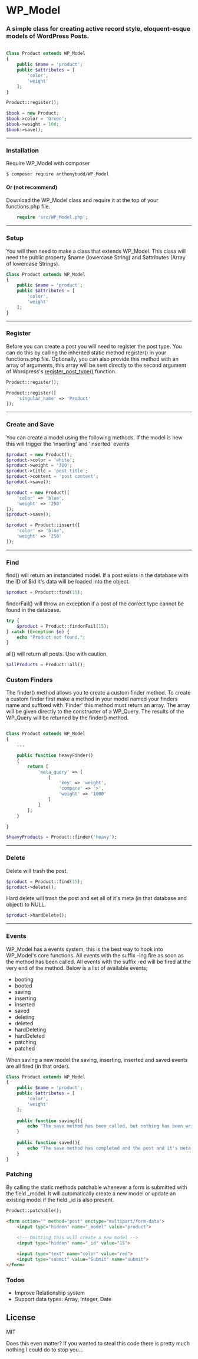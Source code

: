 # WP_Model

### A simple class for creating active record style, eloquent-esque models of WordPress Posts.

```php

Class Product extends WP_Model
{
    public $name = 'product';
    public $attributes = [
        'color',
        'weight'
    ];
}

Product::register();

$book = new Product;
$book->color = 'Green';
$book->weight = 100;
$book->save();

```

***

### Installation

Require WP_Model with composer

```
$ composer require anthonybudd/WP_Model
```

#### Or (not recommend)

Download the WP_Model class and require it at the top of your functions.php file.

```php
    require 'src/WP_Model.php';
```

***

### Setup
You will then need to make a class that extends WP_Model. This class will need the public property $name (lowercase String) and $attributes (Array of lowercase Strings).
```php
Class Product extends WP_Model
{
    public $name = 'product';
    public $attributes = [
        'color',
        'weight'
    ];
}
```

***

### Register
Before you can create a post you will need to register the post type. You can do this by calling the inherited static method register() in your functions.php file.
Optionally, you can also provide this method with an array of arguments, this array will be sent directly to the second argument of Wordpress's [register_post_type()](https://codex.wordpress.org/Function_Reference/register_post_type) function.
```php
Product::register();

Product::register([
    'singular_name' => 'Product'
]);
```

***

### Create and Save
You can create a model using the following methods.
If the model is new this will trigger the 'inserting' and 'inserted' events
```php
$product = new Product();
$product->color = 'white';
$product->weight = '300';
$product->title = 'post title';
$product->content = 'post content';
$product->save();

$product = new Product([
    'color' => 'blue',
    'weight' => '250'
]);
$product->save();

$product = Product::insert([
    'color' => 'blue',
    'weight' => '250'
]);
```

***

### Find
find() will return an instanciated model. If a post exists in the database with the ID of $id it's data will be loaded into the object.
```php
$product = Product::find(15);
```

findorFail() will throw an exception if a post of the correct type cannot be found in the database.
```php
try {
    $product = Product::findorFail(15);
} catch (Exception $e) {
    echo "Product not found.";
}
```

all() will return all posts. Use with caution.
```php
$allProducts = Product::all();
```

### Custom Finders

The finder() method allows you to create a custom finder method.
To create a custom finder first make a method in your model named your finders name and suffixed with 'Finder' this method must return an array. The array will be given directly to the constructer of a WP_Query. The results of the WP_Query will be returned by the finder() method.
```php

Class Product extends WP_Model
{
    ...

    public function heavyFinder()
    {  
        return [
            'meta_query' => [
                [
                    'key' => 'weight',
                    'compare' => '>',
                    'weight' => '1000'
                ]
            ]
        ];
    }

}

$heavyProducts = Product::finder('heavy');
```

***

### Delete
Delete will trash the post.
```php
$product = Product::find(15);
$product->delete();
```

Hard delete will trash the post and set all of it's meta (in that database and object) to NULL.
```php
$product->hardDelete();
```

***

### Events
WP_Model has a events system, this is the best way to hook into WP_Model's core functions. All events with the suffix -ing fire as soon as the method has been called. All events with the suffix -ed will be fired at the very end of the method. Below is a list of available events;

- booting
- booted
- saving
- inserting
- inserted
- saved
- deleting
- deleted
- hardDeleting
- hardDeleted
- patching
- patched

When saving a new model the saving, inserting, inserted and saved events are all fired (in that order).
```php
Class Product extends WP_Model
{
    public $name = 'product';
    public $attributes = [
        'color',
        'weight'
    ];
    
    public function saving(){
        echo "The save method has been called, but nothing has been written to the database yet.";
    }
    
    public function saved(){
        echo "The save method has completed and the post and it's meta data have been updated in the database.";
    }
}
```

### Patching
By calling the static methods patchable whenever a form is submitted with the field _model. It will automatically create a new model or update an existing model if the field _id is also present.

```php
Product::patchable();
```

```html
<form action="" method="post" enctype="multipart/form-data">
    <input type="hidden" name="_model" value="product">
    
    <!-- Omitting this will create a new model --> 
    <input type="hidden" name="_id" value="15">

    <input type="text" name="color" value="red">
    <input type="submit" value="Submit" name="submit">
</form>
```
### Todos

 - Improve Relationship system
 - Support data types: Array, Integer, Date

License
----

MIT

Does this even matter? If you wanted to steal this code there is pretty much nothing I could do to stop you...

